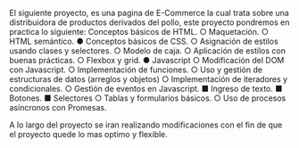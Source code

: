 El siguiente proyecto, es una pagina de E-Commerce la cual trata sobre una distribuidora de productos derivados del pollo, este proyecto pondremos en practica lo siguiente:
Conceptos básicos de HTML.
○ Maquetación.
○ HTML semántico.
● Conceptos básicos de CSS.
○ Asignación de estilos usando clases y selectores.
○ Modelo de caja.
○ Aplicación de estilos con buenas prácticas.
○ Flexbox y grid.
● Javascript
○ Modificación del DOM con Javascript.
○ Implementación de funciones.
○ Uso y gestión de estructuras de datos (arreglos y objetos)
○ Implementación de iteradores y condicionales.
○ Gestión de eventos en Javascript.
■ Ingreso de texto.
■ Botones.
■ Selectores
○ Tablas y formularios básicos.
○ Uso de procesos asíncronos con Promesas.

A lo largo del proyecto se iran realizando modificaciones con el fin de que el proyecto quede lo mas optimo y flexible.

